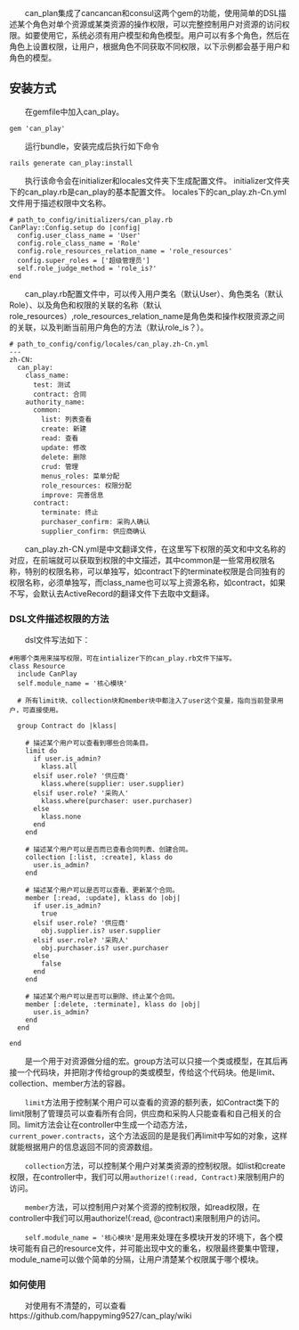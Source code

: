 &emsp;&emsp;can_plan集成了cancancan和consul这两个gem的功能，使用简单的DSL描述某个角色对单个资源或某类资源的操作权限，可以完整控制用户对资源的访问权限。如要使用它，系统必须有用户模型和角色模型。用户可以有多个角色，然后在角色上设置权限，让用户，根据角色不同获取不同权限，以下示例都会基于用户和角色的模型。

## 安装方式

&emsp;&emsp;在gemfile中加入can_play。

```
gem 'can_play'
```

&emsp;&emsp;运行bundle，安装完成后执行如下命令

```
rails generate can_play:install
```

&emsp;&emsp;执行该命令会在initializer和locales文件夹下生成配置文件。
initializer文件夹下的can_play.rb是can_play的基本配置文件。
locales下的can_play.zh-Cn.yml文件用于描述权限中文名称。
	
	# path_to_config/initializers/can_play.rb
	CanPlay::Config.setup do |config|
	  config.user_class_name = 'User'
	  config.role_class_name = 'Role'
	  config.role_resources_relation_name = 'role_resources'
	  config.super_roles = ['超级管理员']
  	  self.role_judge_method = 'role_is?'
	end

&emsp;&emsp;can_play.rb配置文件中，可以传入用户类名（默认User）、角色类名（默认Role）、以及角色和权限的关联的名称（默认role_resources）,role_resources_relation_name是角色类和操作权限资源之间的关联，以及判断当前用户角色的方法（默认role_is？）。


	# path_to_config/config/locales/can_play.zh-Cn.yml
	---
	zh-CN:
	  can_play:
	    class_name:
	      test: 测试
	      contract: 合同
	    authority_name:
	      common:
	        list: 列表查看
	        create: 新建
	        read: 查看
	        update: 修改
	        delete: 删除
	        crud: 管理
	        menus_roles: 菜单分配
	        role_resources: 权限分配
	        improve: 完善信息
	      contract:
	        terminate: 终止
	        purchaser_confirm: 采购人确认
	        supplier_confirm: 供应商确认

&emsp;&emsp;can_play.zh-CN.yml是中文翻译文件，在这里写下权限的英文和中文名称的对应，在前端就可以获取到权限的中文描述，其中common是一些常用权限名称，特别的权限名称，可以单独写，如contract下的terminate权限是合同独有的权限名称，必须单独写，而class_name也可以写上资源名称，如contract，如果不写，会默认去ActiveRecord的翻译文件下去取中文翻译。


### DSL文件描述权限的方法
&emsp;&emsp;dsl文件写法如下：

	#用哪个类用来描写权限，可在intializer下的can_play.rb文件下描写。
	class Resource
	  include CanPlay
	  self.module_name = '核心模块'
	  
	  # 所有limit块、collection块和member块中都注入了user这个变量，指向当前登录用户，可直接使用。

	  group Contract do |klass|

	  	# 描述某个用户可以查看到哪些合同条目。
	    limit do
	      if user.is_admin?
	        klass.all
	      elsif user.role? '供应商'
	        klass.where(supplier: user.supplier)
	      elsif user.role? '采购人'
	        klass.where(purchaser: user.purchaser)
	      else
	        klass.none
	      end
	    end

		# 描述某个用户可以是否而已查看合同列表、创建合同。
	    collection [:list, :create], klass do
	      user.is_admin?
	    end

		# 描述某个用户可以是否可以查看、更新某个合同。
	    member [:read, :update], klass do |obj|
	      if user.is_admin?
	        true
	      elsif user.role? '供应商'
	        obj.supplier.is? user.supplier
	      elsif user.role? '采购人'
	        obj.purchaser.is? user.purchaser
	      else
	        false
	      end
	    end

		# 描述某个用户可以是否可以删除、终止某个合同。
	    member [:delete, :terminate], klass do |obj|
	      user.is_admin?
	    end
	  end

  	end
  	
  	
&emsp;&emsp;是一个用于对资源做分组的宏。group方法可以只接一个类或模型，在其后再接一个代码块，并把刚才传给group的类或模型，传给这个代码块。他是limit、collection、member方法的容器。
  	
&emsp;&emsp;`limit`方法用于控制某个用户可以查看的资源的额列表，如Contract类下的limit限制了管理员可以查看所有合同，供应商和采购人只能查看和自己相关的合同。limit方法会让在controller中生成一个动态方法，`current_power.contracts`，这个方法返回的是是我们再limit中写如的对象，这样就能根据用户的信息返回不同的资源数组。

&emsp;&emsp;`collection`方法，可以控制某个用户对某类资源的控制权限。如list和create权限，在controller中，我们可以用`authorize!(:read, Contract)`来限制用户的访问。

&emsp;&emsp;`member`方法，可以控制用户对某个资源的控制权限，如read权限，在controller中我们可以用authorize!(:read, @contract)来限制用户的访问。

&emsp;&emsp;`self.module_name = '核心模块'`是用来处理在多模块开发的环境下，各个模块可能有自己的resource文件，并可能出现中文的重名，权限最终要集中管理，module_name可以做个简单的分隔，让用户清楚某个权限属于哪个模块。


### 如何使用
&emsp;&emsp;对使用有不清楚的，可以查看https://github.com/happyming9527/can_play/wiki
